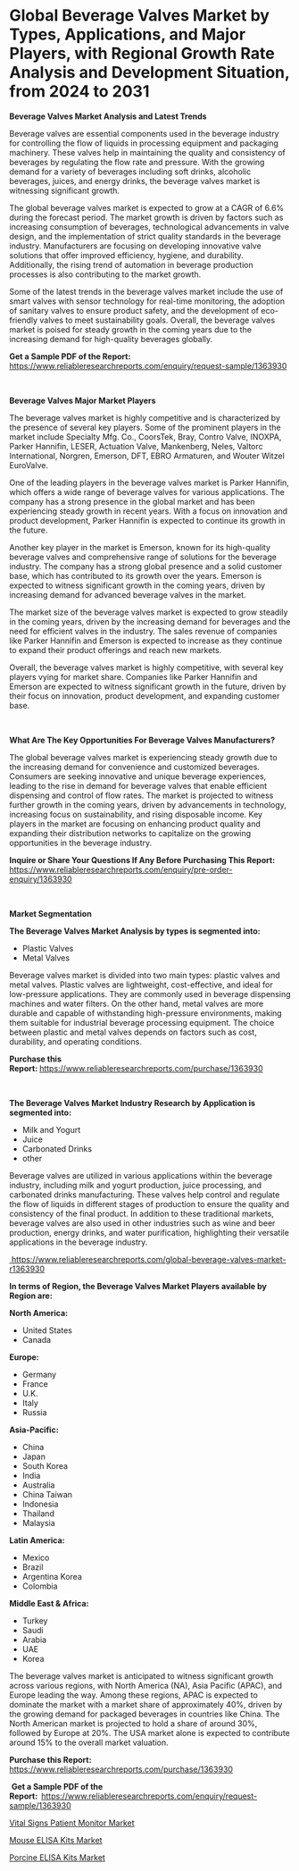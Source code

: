 <p><h1>Global Beverage Valves Market by Types, Applications, and Major Players, with Regional Growth Rate Analysis and Development Situation, from 2024 to 2031</h1></p><p><strong>Beverage Valves Market Analysis and Latest Trends</strong></p>
<p><p>Beverage valves are essential components used in the beverage industry for controlling the flow of liquids in processing equipment and packaging machinery. These valves help in maintaining the quality and consistency of beverages by regulating the flow rate and pressure. With the growing demand for a variety of beverages including soft drinks, alcoholic beverages, juices, and energy drinks, the beverage valves market is witnessing significant growth.</p><p>The global beverage valves market is expected to grow at a CAGR of 6.6% during the forecast period. The market growth is driven by factors such as increasing consumption of beverages, technological advancements in valve design, and the implementation of strict quality standards in the beverage industry. Manufacturers are focusing on developing innovative valve solutions that offer improved efficiency, hygiene, and durability. Additionally, the rising trend of automation in beverage production processes is also contributing to the market growth.</p><p>Some of the latest trends in the beverage valves market include the use of smart valves with sensor technology for real-time monitoring, the adoption of sanitary valves to ensure product safety, and the development of eco-friendly valves to meet sustainability goals. Overall, the beverage valves market is poised for steady growth in the coming years due to the increasing demand for high-quality beverages globally.</p></p>
<p><strong>Get a Sample PDF of the Report:&nbsp;</strong> <a href="https://www.reliableresearchreports.com/enquiry/request-sample/1363930">https://www.reliableresearchreports.com/enquiry/request-sample/1363930</a></p>
<p>&nbsp;</p>
<p><strong>Beverage Valves Major Market Players</strong></p>
<p><p>The beverage valves market is highly competitive and is characterized by the presence of several key players. Some of the prominent players in the market include Specialty Mfg. Co., CoorsTek, Bray, Contro Valve, INOXPA, Parker Hannifin, LESER, Actuation Valve, Mankenberg, Neles, Valtorc International, Norgren, Emerson, DFT, EBRO Armaturen, and Wouter Witzel EuroValve.</p><p>One of the leading players in the beverage valves market is Parker Hannifin, which offers a wide range of beverage valves for various applications. The company has a strong presence in the global market and has been experiencing steady growth in recent years. With a focus on innovation and product development, Parker Hannifin is expected to continue its growth in the future.</p><p>Another key player in the market is Emerson, known for its high-quality beverage valves and comprehensive range of solutions for the beverage industry. The company has a strong global presence and a solid customer base, which has contributed to its growth over the years. Emerson is expected to witness significant growth in the coming years, driven by increasing demand for advanced beverage valves in the market.</p><p>The market size of the beverage valves market is expected to grow steadily in the coming years, driven by the increasing demand for beverages and the need for efficient valves in the industry. The sales revenue of companies like Parker Hannifin and Emerson is expected to increase as they continue to expand their product offerings and reach new markets.</p><p>Overall, the beverage valves market is highly competitive, with several key players vying for market share. Companies like Parker Hannifin and Emerson are expected to witness significant growth in the future, driven by their focus on innovation, product development, and expanding customer base.</p></p>
<p>&nbsp;</p>
<p><strong>What Are The Key Opportunities For Beverage Valves Manufacturers?</strong></p>
<p><p>The global beverage valves market is experiencing steady growth due to the increasing demand for convenience and customized beverages. Consumers are seeking innovative and unique beverage experiences, leading to the rise in demand for beverage valves that enable efficient dispensing and control of flow rates. The market is projected to witness further growth in the coming years, driven by advancements in technology, increasing focus on sustainability, and rising disposable income. Key players in the market are focusing on enhancing product quality and expanding their distribution networks to capitalize on the growing opportunities in the beverage industry.</p></p>
<p><strong>Inquire or Share Your Questions If Any Before Purchasing This Report:</strong> <a href="https://www.reliableresearchreports.com/enquiry/pre-order-enquiry/1363930">https://www.reliableresearchreports.com/enquiry/pre-order-enquiry/1363930</a></p>
<p>&nbsp;</p>
<p><strong>Market Segmentation</strong></p>
<p><strong>The Beverage Valves Market Analysis by types is segmented into:</strong></p>
<p><ul><li>Plastic Valves</li><li>Metal Valves</li></ul></p>
<p><p>Beverage valves market is divided into two main types: plastic valves and metal valves. Plastic valves are lightweight, cost-effective, and ideal for low-pressure applications. They are commonly used in beverage dispensing machines and water filters. On the other hand, metal valves are more durable and capable of withstanding high-pressure environments, making them suitable for industrial beverage processing equipment. The choice between plastic and metal valves depends on factors such as cost, durability, and operating conditions.</p></p>
<p><strong>Purchase this Report:&nbsp;</strong><a href="https://www.reliableresearchreports.com/purchase/1363930">https://www.reliableresearchreports.com/purchase/1363930</a></p>
<p>&nbsp;</p>
<p><strong>The Beverage Valves Market Industry Research by Application is segmented into:</strong></p>
<p><ul><li>Milk and Yogurt</li><li>Juice</li><li>Carbonated Drinks</li><li>other</li></ul></p>
<p><p>Beverage valves are utilized in various applications within the beverage industry, including milk and yogurt production, juice processing, and carbonated drinks manufacturing. These valves help control and regulate the flow of liquids in different stages of production to ensure the quality and consistency of the final product. In addition to these traditional markets, beverage valves are also used in other industries such as wine and beer production, energy drinks, and water purification, highlighting their versatile applications in the beverage industry.</p></p>
<p><a href="https://www.reliableresearchreports.com/global-beverage-valves-market-r1363930">&nbsp;https://www.reliableresearchreports.com/global-beverage-valves-market-r1363930</a></p>
<p><strong>In terms of Region, the Beverage Valves Market Players available by Region are:</strong></p>
<p>
    <p> <strong> North America: </strong>
        <ul>
            <li>United States</li>
            <li>Canada</li>
        </ul>
        </p> 
    <p> <strong> Europe: </strong>
        <ul>
            <li>Germany</li>
            <li>France</li>
            <li>U.K.</li>
            <li>Italy</li>
            <li>Russia</li>
        </ul>
        </p> 
    <p> <strong> Asia-Pacific: </strong>
        <ul>
            <li>China</li>
            <li>Japan</li>
            <li>South Korea</li>
            <li>India</li>
            <li>Australia</li>
            <li>China Taiwan</li>
            <li>Indonesia</li>
            <li>Thailand</li>
            <li>Malaysia</li>
        </ul>
        </p> 
    <p> <strong> Latin America: </strong>
        <ul>
            <li>Mexico</li>
            <li>Brazil</li>
            <li>Argentina Korea</li>
            <li>Colombia</li>
        </ul>
        </p> 
    <p> <strong> Middle East & Africa: </strong>
        <ul>
            <li>Turkey</li>
            <li>Saudi</li>
            <li>Arabia</li>
            <li>UAE</li>
            <li>Korea</li>
        </ul>
    </p>
    </p>
<p><p>The beverage valves market is anticipated to witness significant growth across various regions, with North America (NA), Asia Pacific (APAC), and Europe leading the way. Among these regions, APAC is expected to dominate the market with a market share of approximately 40%, driven by the growing demand for packaged beverages in countries like China. The North American market is projected to hold a share of around 30%, followed by Europe at 20%. The USA market alone is expected to contribute around 15% to the overall market valuation.</p></p>
<p><strong>Purchase this Report: </strong><a href="https://www.reliableresearchreports.com/purchase/1363930">https://www.reliableresearchreports.com/purchase/1363930</a></p>
<p>&nbsp;<strong>Get a Sample PDF of the Report:&nbsp;&nbsp;</strong><a href="https://www.reliableresearchreports.com/enquiry/request-sample/1363930">https://www.reliableresearchreports.com/enquiry/request-sample/1363930</a></p>
<p><strong></strong></p>
<p><p><a href="https://www.linkedin.com/pulse/vital-signs-patient-monitor-market-competitive-analysis-yi2be?trackingId=d%2Fjuyk5ObOs2qZ5hqsrlRQ%3D%3D">Vital Signs Patient Monitor Market</a></p><p><a href="https://www.linkedin.com/pulse/mouse-elisa-kits-market-report-reveals-latest-trends-growth-juhre?trackingId=Vq67A5xKLru22SmOZb71Bw%3D%3D">Mouse ELISA Kits Market</a></p><p><a href="https://www.linkedin.com/pulse/porcine-elisa-kits-market-size-outlook-forecast-2024-2031-dfnie?trackingId=TpiuocjD7wxvODSLifnbXg%3D%3D">Porcine ELISA Kits Market</a></p></p>